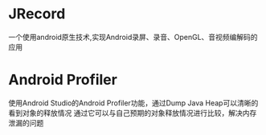 # JRecord
一个使用android原生技术,实现Android录屏、录音、OpenGL、音视频编解码的应用

# Android Profiler
使用Android Studio的Android Profiler功能，通过Dump Java Heap可以清晰的看到对象的释放情况
通过它可以与自己预期的对象释放情况进行比较，解决内存泄漏的问题